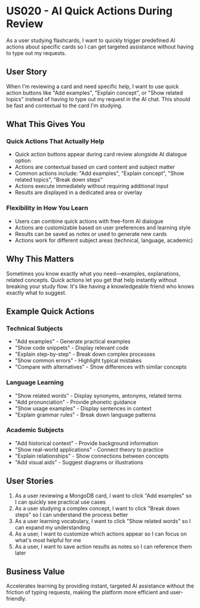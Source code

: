 # US020 - AI Quick Actions During Review

As a user studying flashcards, I want to quickly trigger predefined AI actions about specific cards so I can get targeted assistance without having to type out my requests.

## User Story

When I'm reviewing a card and need specific help, I want to use quick action buttons like "Add examples", "Explain concept", or "Show related topics" instead of having to type out my request in the AI chat. This should be fast and contextual to the card I'm studying.

## What This Gives You

### Quick Actions That Actually Help
- Quick action buttons appear during card review alongside AI dialogue option
- Actions are contextual based on card content and subject matter
- Common actions include: "Add examples", "Explain concept", "Show related topics", "Break down steps"
- Actions execute immediately without requiring additional input
- Results are displayed in a dedicated area or overlay

### Flexibility in How You Learn
- Users can combine quick actions with free-form AI dialogue
- Actions are customizable based on user preferences and learning style
- Results can be saved as notes or used to generate new cards
- Actions work for different subject areas (technical, language, academic)

## Why This Matters

Sometimes you know exactly what you need—examples, explanations, related concepts. Quick actions let you get that help instantly without breaking your study flow. It's like having a knowledgeable friend who knows exactly what to suggest.

## Example Quick Actions

### Technical Subjects
- "Add examples" - Generate practical examples
- "Show code snippets" - Display relevant code
- "Explain step-by-step" - Break down complex processes
- "Show common errors" - Highlight typical mistakes
- "Compare with alternatives" - Show differences with similar concepts

### Language Learning
- "Show related words" - Display synonyms, antonyms, related terms
- "Add pronunciation" - Provide phonetic guidance
- "Show usage examples" - Display sentences in context
- "Explain grammar rules" - Break down language patterns

### Academic Subjects
- "Add historical context" - Provide background information
- "Show real-world applications" - Connect theory to practice
- "Explain relationships" - Show connections between concepts
- "Add visual aids" - Suggest diagrams or illustrations

## User Stories

1. As a user reviewing a MongoDB card, I want to click "Add examples" so I can quickly see practical use cases
2. As a user studying a complex concept, I want to click "Break down steps" so I can understand the process better
3. As a user learning vocabulary, I want to click "Show related words" so I can expand my understanding
4. As a user, I want to customize which actions appear so I can focus on what's most helpful for me
5. As a user, I want to save action results as notes so I can reference them later

## Business Value

Accelerates learning by providing instant, targeted AI assistance without the friction of typing requests, making the platform more efficient and user-friendly.
